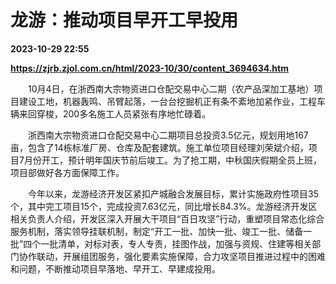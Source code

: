 # 龙游：推动项目早开工早投用

**2023-10-29 22:55**

**https://zjrb.zjol.com.cn/html/2023-10/30/content_3694634.htm**

　　10月4日，在浙西南大宗物资进口仓配交易中心二期（农产品深加工基地）项目建设工地，机器轰鸣、吊臂起落，一台台挖掘机正有条不紊地加紧作业，工程车辆来回穿梭，200多名施工人员紧张有序地忙碌着。

　　浙西南大宗物资进口仓配交易中心二期项目总投资3.5亿元，规划用地167亩，包含了14栋标准厂房、仓库及配套建筑。施工单位项目经理刘荣斌介绍，项目7月份开工，预计明年国庆节前后竣工。为了抢工期，中秋国庆假期全员上班，项目部做好各方面保障工作。

　　今年以来，龙游经济开发区紧扣产城融合发展目标，累计实施政府性项目35个，其中完工项目15个，完成投资7.63亿元，同比增长84.3%。龙游经济开发区相关负责人介绍，开发区深入开展大干项目“百日攻坚”行动，重塑项目常态化综合服务机制，落实领导挂联机制，制定“开工一批、加快一批、竣工一批、储备一批”四个一批清单，对标对表，专人专责，挂图作战，加强与资规、住建等相关部门协作联动，开展组团服务，强化要素实施保障，合力攻坚项目推进过程中的困难和问题，不断推动项目早落地、早开工、早建成投用。